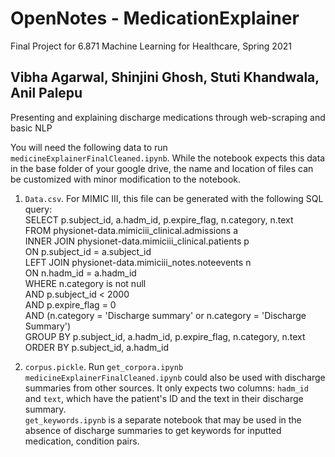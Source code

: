 # OpenNotes - MedicationExplainer

Final Project for 6.871 Machine Learning for Healthcare, Spring 2021

## Vibha Agarwal, Shinjini Ghosh, Stuti Khandwala, Anil Palepu

Presenting and explaining discharge medications through web-scraping and basic NLP

You will need the following data to run `medicineExplainerFinalCleaned.ipynb`. While the notebook expects this data in the base folder of your google drive, the name and location of files can be customized with minor modification to the notebook.

1) `Data.csv`. For MIMIC III, this file can be generated with the following SQL query:  
SELECT p.subject_id, a.hadm_id, p.expire_flag, n.category, n.text  
FROM physionet-data.mimiciii_clinical.admissions a  
INNER JOIN physionet-data.mimiciii_clinical.patients p  
    ON p.subject_id = a.subject_id  
LEFT JOIN physionet-data.mimiciii_notes.noteevents n  
    ON n.hadm_id = a.hadm_id  
WHERE n.category is not null  
AND p.subject_id &lt; 2000  
AND p.expire_flag = 0  
AND (n.category = 'Discharge summary' or n.category = 'Discharge Summary')  
GROUP BY p.subject_id, a.hadm_id, p.expire_flag, n.category, n.text  
ORDER BY p.subject_id, a.hadm_id

2.  `corpus.pickle`. Run `get_corpora.ipynb`  
    `medicineExplainerFinalCleaned.ipynb` could also be used with discharge summaries from other sources. It only expects two columns: `hadm_id` and `text`, which have the patient's ID and the text in their discharge summary.  
    `get_keywords.ipynb` is a separate notebook that may be used in the absence of discharge summaries to get keywords for inputted medication, condition pairs.
